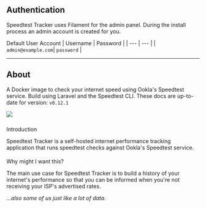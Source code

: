 
## Authentication

Speedtest Tracker uses Filament for the admin panel. During the install process an admin account is created for you.

Default User Account
| Username | Password |
| --- | --- |
| `admin@example.com`| `password` |

---

## About

A Docker image to check your internet speed using Ookla's Speedtest service. Build using Laravel and the Speedtest CLI.
These docs are up-to-date for version: `v0.12.1`

![](https://834071469-files.gitbook.io/~/files/v0/b/gitbook-x-prod.appspot.com/o/spaces%2Fvtb3s6TB12XY9iIx8YyJ%2Fuploads%2FrOKoxV0cH35wwjkbAgvE%2Fdashboard_screenshot.jpg?alt=media&token=121f5175-4008-4b26-9655-bc67d1369710)

### 

Introduction

Speedtest Tracker is a self-hosted internet performance tracking application that runs speedtest checks against Ookla's Speedtest service.

#### 

Why might I want this?

The main use case for Speedtest Tracker is to build a history of your internet's performance so that you can be informed when you're not receiving your ISP's advertised rates.

_...also some of us just like a lot of data._